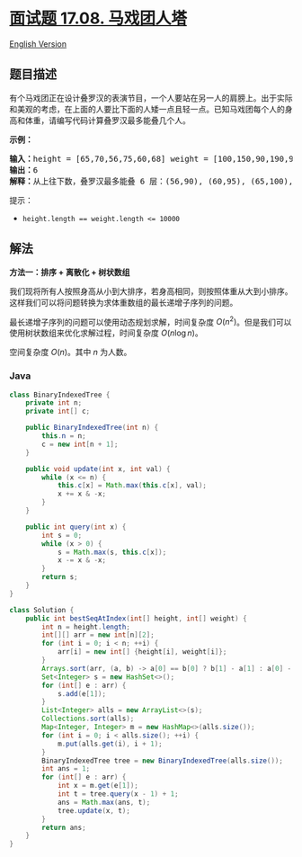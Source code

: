 # [面试题 17.08. 马戏团人塔](https://leetcode.cn/problems/circus-tower-lcci)

[English Version](/lcci/17.08.Circus%20Tower/README_EN.md)

## 题目描述



<p>有个马戏团正在设计叠罗汉的表演节目，一个人要站在另一人的肩膀上。出于实际和美观的考虑，在上面的人要比下面的人矮一点且轻一点。已知马戏团每个人的身高和体重，请编写代码计算叠罗汉最多能叠几个人。</p>
<p><strong>示例：</strong></p>
<pre><strong>输入：</strong>height = [65,70,56,75,60,68] weight = [100,150,90,190,95,110]
<strong>输出：</strong>6
<strong>解释：</strong>从上往下数，叠罗汉最多能叠 6 层：(56,90), (60,95), (65,100), (68,110), (70,150), (75,190)</pre>
<p>提示：</p>
<ul>
	<li><code>height.length == weight.length &lt;= 10000</code></li>
</ul>

## 解法

**方法一：排序 + 离散化 + 树状数组**

我们现将所有人按照身高从小到大排序，若身高相同，则按照体重从大到小排序。这样我们可以将问题转换为求体重数组的最长递增子序列的问题。

最长递增子序列的问题可以使用动态规划求解，时间复杂度 $O(n^2)$。但是我们可以使用树状数组来优化求解过程，时间复杂度 $O(n \log n)$。

空间复杂度 $O(n)$。其中 $n$ 为人数。

### **Java**

```java
class BinaryIndexedTree {
    private int n;
    private int[] c;

    public BinaryIndexedTree(int n) {
        this.n = n;
        c = new int[n + 1];
    }

    public void update(int x, int val) {
        while (x <= n) {
            this.c[x] = Math.max(this.c[x], val);
            x += x & -x;
        }
    }

    public int query(int x) {
        int s = 0;
        while (x > 0) {
            s = Math.max(s, this.c[x]);
            x -= x & -x;
        }
        return s;
    }
}

class Solution {
    public int bestSeqAtIndex(int[] height, int[] weight) {
        int n = height.length;
        int[][] arr = new int[n][2];
        for (int i = 0; i < n; ++i) {
            arr[i] = new int[] {height[i], weight[i]};
        }
        Arrays.sort(arr, (a, b) -> a[0] == b[0] ? b[1] - a[1] : a[0] - b[0]);
        Set<Integer> s = new HashSet<>();
        for (int[] e : arr) {
            s.add(e[1]);
        }
        List<Integer> alls = new ArrayList<>(s);
        Collections.sort(alls);
        Map<Integer, Integer> m = new HashMap<>(alls.size());
        for (int i = 0; i < alls.size(); ++i) {
            m.put(alls.get(i), i + 1);
        }
        BinaryIndexedTree tree = new BinaryIndexedTree(alls.size());
        int ans = 1;
        for (int[] e : arr) {
            int x = m.get(e[1]);
            int t = tree.query(x - 1) + 1;
            ans = Math.max(ans, t);
            tree.update(x, t);
        }
        return ans;
    }
}
```
